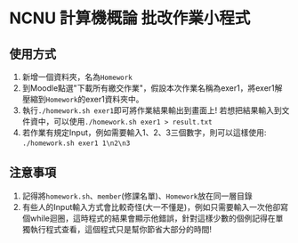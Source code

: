 NCNU 計算機概論 批改作業小程式
=================================

使用方式
-----------

1. 新增一個資料夾，名為``Homework``
2. 到Moodle點選"下載所有繳交作業"，假設本次作業名稱為exer1，將exer1解壓縮到``Homework``的exer1資料夾中。
3. 執行``./homework.sh exer1``即可將作業結果輸出到畫面上! 若想把結果輸入到文件資中，可以使用``./homework.sh exer1 > result.txt``
4. 若作業有規定Input，例如需要輸入1、2、3三個數字，則可以這樣使用: ``./homework.sh exer1 1\n2\n3``

注意事項
---------

1. 記得將``homework.sh``、``member``(修課名單)、``Homework``放在同一層目錄
2. 有些人的Input輸入方式會比較奇怪(大一不懂是)，例如只需要輸入一次他卻寫個while迴圈，這時程式的結果會顯示他錯誤，針對這樣少數的個例記得在單獨執行程式查看，這個程式只是幫你節省大部分的時間!
